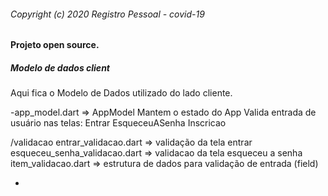 ###### Copyright (c) 2020 Registro Pessoal - covid-19

#### Projeto open source.

##### Modelo de dados client

Aqui fica o Modelo de Dados utilizado do lado cliente.

-app_model.dart => 
    AppModel
        Mantem o estado do App
        Valida entrada de usuário nas telas:
            Entrar
            EsqueceuASenha
            Inscricao
         
/validacao
    entrar_validacao.dart           => validação da tela entrar
    esqueceu_senha_validacao.dart   => validacao da tela esqueceu a senha
    item_validacao.dart             => estrutura de dados para validação de entrada (field)
    

-